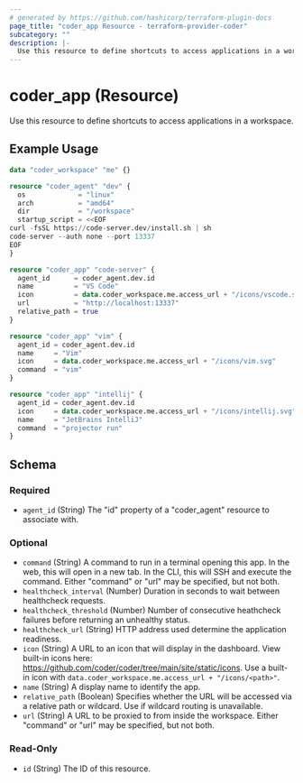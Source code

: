 ```yaml
---
# generated by https://github.com/hashicorp/terraform-plugin-docs
page_title: "coder_app Resource - terraform-provider-coder"
subcategory: ""
description: |-
  Use this resource to define shortcuts to access applications in a workspace.
---
```


# coder_app (Resource)

Use this resource to define shortcuts to access applications in a workspace.

## Example Usage

```terraform
data "coder_workspace" "me" {}

resource "coder_agent" "dev" {
  os             = "linux"
  arch           = "amd64"
  dir            = "/workspace"
  startup_script = <<EOF
curl -fsSL https://code-server.dev/install.sh | sh
code-server --auth none --port 13337
EOF
}

resource "coder_app" "code-server" {
  agent_id      = coder_agent.dev.id
  name          = "VS Code"
  icon          = data.coder_workspace.me.access_url + "/icons/vscode.svg"
  url           = "http://localhost:13337"
  relative_path = true
}

resource "coder_app" "vim" {
  agent_id = coder_agent.dev.id
  name     = "Vim"
  icon     = data.coder_workspace.me.access_url + "/icons/vim.svg"
  command  = "vim"
}

resource "coder_app" "intellij" {
  agent_id = coder_agent.dev.id
  icon     = data.coder_workspace.me.access_url + "/icons/intellij.svg"
  name     = "JetBrains IntelliJ"
  command  = "projector run"
}
```

<!-- schema generated by tfplugindocs -->
## Schema

### Required

- `agent_id` (String) The "id" property of a "coder_agent" resource to associate with.

### Optional

- `command` (String) A command to run in a terminal opening this app. In the web, this will open in a new tab. In the CLI, this will SSH and execute the command. Either "command" or "url" may be specified, but not both.
- `healthcheck_interval` (Number) Duration in seconds to wait between healthcheck requests.
- `healthcheck_threshold` (Number) Number of consecutive heathcheck failures before returning an unhealthy status.
- `healthcheck_url` (String) HTTP address used determine the application readiness.
- `icon` (String) A URL to an icon that will display in the dashboard. View built-in icons here: https://github.com/coder/coder/tree/main/site/static/icons. Use a built-in icon with `data.coder_workspace.me.access_url + "/icons/<path>"`.
- `name` (String) A display name to identify the app.
- `relative_path` (Boolean) Specifies whether the URL will be accessed via a relative path or wildcard. Use if wildcard routing is unavailable.
- `url` (String) A URL to be proxied to from inside the workspace. Either "command" or "url" may be specified, but not both.

### Read-Only

- `id` (String) The ID of this resource.


